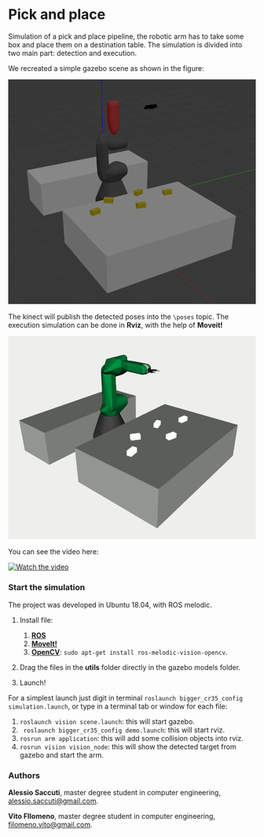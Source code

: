 # Pick and place

Simulation of a pick and place pipeline, the robotic arm has to take some box and place them on a destination table. The simulation is divided into two main part: detection and execution.

We recreated a simple gazebo scene as shown in the figure:

![gazebo](https://github.com/SuperDiodo/pick_and_place/blob/master/images/gazebo_image.png)

The kinect will publish the detected poses into the ```\poses``` topic. The execution simulation can be done in **Rviz**, with the help of **Moveit!** 

![rviz](https://github.com/SuperDiodo/pick_and_place/blob/master/images/rviz_image.png)

You can see the video here:

[![Watch the video](https://img.youtube.com/vi/DumeUdD6gvw/hqdefault.jpg)](https://www.youtube.com/watch?v=DumeUdD6gvw)


### Start the simulation

The project was developed in Ubuntu 18.04, with ROS melodic.

1. Install file:
   1. **[ROS](http://wiki.ros.org/melodic/Installation)** 
   2. **[MoveIt!](https://moveit.ros.org/install/)**
   3. **[OpenCV](https://wiki.ros.org/vision_opencv)**: ```sudo apt-get install ros-melodic-vision-opencv```.

2. Drag the files in the **utils** folder directly in the gazebo models folder.

3. Launch!

   

For a simplest launch just digit in terminal ```roslaunch bigger_cr35_config simulation.launch```, or type in  a terminal tab or window for each file:

1. ```roslaunch vision scene.launch```: this will start gazebo.
2.  ``` roslaunch bigger_cr35_config demo.launch```: this will start rviz.
3. ```rosrun arm application```: this will add some collision objects into rviz.
4. ```rosrun vision vision_node```: this will show the detected target from gazebo and start the arm.



### Authors

**Alessio Saccuti**, master degree student in computer engineering, alessio.saccuti@gmail.com.

**Vito FIlomeno**, master degree student in computer engineering, filomeno.vito@gmail.com.

